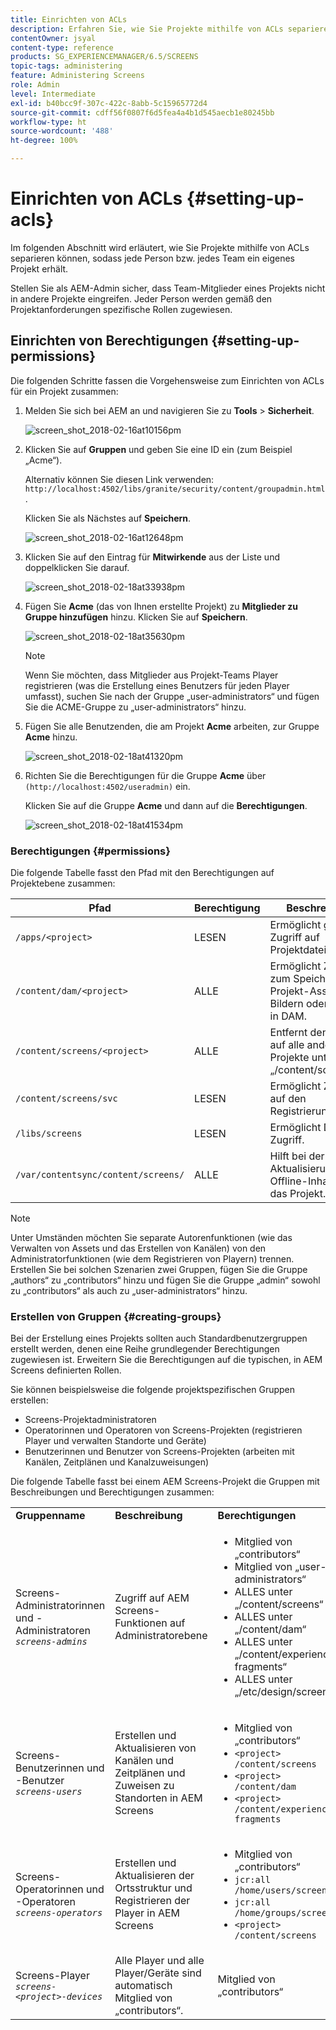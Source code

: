 ```yaml
---
title: Einrichten von ACLs
description: Erfahren Sie, wie Sie Projekte mithilfe von ACLs separieren können, sodass jede Person bzw. jedes Team ein eigenes Projekt erhält.
contentOwner: jsyal
content-type: reference
products: SG_EXPERIENCEMANAGER/6.5/SCREENS
topic-tags: administering
feature: Administering Screens
role: Admin
level: Intermediate
exl-id: b40bcc9f-307c-422c-8abb-5c15965772d4
source-git-commit: cdff56f0807f6d5fea4a4b1d545aecb1e80245bb
workflow-type: ht
source-wordcount: '488'
ht-degree: 100%

---
```


# Einrichten von ACLs {#setting-up-acls}

Im folgenden Abschnitt wird erläutert, wie Sie Projekte mithilfe von ACLs separieren können, sodass jede Person bzw. jedes Team ein eigenes Projekt erhält.

Stellen Sie als AEM-Admin sicher, dass Team-Mitglieder eines Projekts nicht in andere Projekte eingreifen. Jeder Person werden gemäß den Projektanforderungen spezifische Rollen zugewiesen.

## Einrichten von Berechtigungen {#setting-up-permissions}

Die folgenden Schritte fassen die Vorgehensweise zum Einrichten von ACLs für ein Projekt zusammen:

1. Melden Sie sich bei AEM an und navigieren Sie zu **Tools** > **Sicherheit**.

   ![screen_shot_2018-02-16at10156pm](assets/screen_shot_2018-02-16at10156pm.png)

1. Klicken Sie auf **Gruppen** und geben Sie eine ID ein (zum Beispiel „Acme“).

   Alternativ können Sie diesen Link verwenden: `http://localhost:4502/libs/granite/security/content/groupadmin.html`.

   Klicken Sie als Nächstes auf **Speichern**. 

   ![screen_shot_2018-02-16at12648pm](assets/screen_shot_2018-02-16at12648pm.png)

1. Klicken Sie auf den Eintrag für **Mitwirkende** aus der Liste und doppelklicken Sie darauf.

   ![screen_shot_2018-02-18at33938pm](assets/screen_shot_2018-02-18at33938pm.png)

1. Fügen Sie **Acme** (das von Ihnen erstellte Projekt) zu **Mitglieder zu Gruppe hinzufügen** hinzu. Klicken Sie auf **Speichern**.

   ![screen_shot_2018-02-18at35630pm](assets/screen_shot_2018-02-18at35630pm.png)

   >[!NOTE]
   >
   >Wenn Sie möchten, dass Mitglieder aus Projekt-Teams Player registrieren (was die Erstellung eines Benutzers für jeden Player umfasst), suchen Sie nach der Gruppe „user-administrators“ und fügen Sie die ACME-Gruppe zu „user-administrators“ hinzu.

1. Fügen Sie alle Benutzenden, die am Projekt **Acme** arbeiten, zur Gruppe **Acme** hinzu.

   ![screen_shot_2018-02-18at41320pm](assets/screen_shot_2018-02-18at41320pm.png)

1. Richten Sie die Berechtigungen für die Gruppe **Acme** über `(http://localhost:4502/useradmin)` ein.

   Klicken Sie auf die Gruppe **Acme** und dann auf die **Berechtigungen**.

   ![screen_shot_2018-02-18at41534pm](assets/screen_shot_2018-02-18at41534pm.png)

### Berechtigungen {#permissions}

Die folgende Tabelle fasst den Pfad mit den Berechtigungen auf Projektebene zusammen:

| **Pfad** | **Berechtigung** | **Beschreibung** |
|---|---|---|
| `/apps/<project>` | LESEN | Ermöglicht ggf. Zugriff auf Projektdateien |
| `/content/dam/<project>` | ALLE | Ermöglicht Zugriff zum Speichern von Projekt-Assets wie Bildern oder Videos in DAM. |
| `/content/screens/<project>` | ALLE | Entfernt den Zugriff auf alle anderen Projekte unter „/content/screens“. |
| `/content/screens/svc` | LESEN | Ermöglicht Zugriff auf den Registrierungsdienst. |
| `/libs/screens` | LESEN | Ermöglicht DCC-Zugriff. |
| `/var/contentsync/content/screens/` | ALLE | Hilft bei der Aktualisierung von Offline-Inhalten für das Projekt. |

>[!NOTE]
>
>Unter Umständen möchten Sie separate Autorenfunktionen (wie das Verwalten von Assets und das Erstellen von Kanälen) von den Administratorfunktionen (wie dem Registrieren von Playern) trennen. Erstellen Sie bei solchen Szenarien zwei Gruppen, fügen Sie die Gruppe „authors“ zu „contributors“ hinzu und fügen Sie die Gruppe „admin“ sowohl zu „contributors“ als auch zu „user-administrators“ hinzu.

### Erstellen von Gruppen {#creating-groups}

Bei der Erstellung eines Projekts sollten auch Standardbenutzergruppen erstellt werden, denen eine Reihe grundlegender Berechtigungen zugewiesen ist. Erweitern Sie die Berechtigungen auf die typischen, in AEM Screens definierten Rollen.

Sie können beispielsweise die folgende projektspezifischen Gruppen erstellen:

* Screens-Projektadministratoren
* Operatorinnen und Operatoren von Screens-Projekten (registrieren Player und verwalten Standorte und Geräte)
* Benutzerinnen und Benutzer von Screens-Projekten (arbeiten mit Kanälen, Zeitplänen und Kanalzuweisungen)

Die folgende Tabelle fasst bei einem AEM Screens-Projekt die Gruppen mit Beschreibungen und Berechtigungen zusammen:

<table>
 <tbody>
  <tr>
   <td><strong>Gruppenname</strong></td>
   <td><strong>Beschreibung</strong></td>
   <td><strong>Berechtigungen</strong></td>
  </tr>
  <tr>
   <td>Screens-Administratorinnen und -Administratoren<br /> <em><code>screens-admins</code></em></td>
   <td>Zugriff auf AEM Screens-Funktionen auf Administratorebene</td>
   <td>
    <ul>
     <li>Mitglied von „contributors“</li>
     <li>Mitglied von „user-administrators“</li>
     <li>ALLES unter „/content/screens“</li>
     <li>ALLES unter „/content/dam“</li>
     <li>ALLES unter „/content/experience-fragments“</li>
     <li>ALLES unter „/etc/design/screens“</li>
    </ul> </td>
  </tr>
  <tr>
   <td>Screens-Benutzerinnen und -Benutzer<br /> <em><code>screens-users</code></em></td>
   <td>Erstellen und Aktualisieren von Kanälen und Zeitplänen und Zuweisen zu Standorten in AEM Screens</td>
   <td>
    <ul>
     <li>Mitglied von „contributors“</li>
     <li><code>&lt;project&gt; /content/screens</code></li>
     <li><code>&lt;project&gt; /content/dam</code></li>
     <li><code>&lt;project&gt; /content/experience-fragments</code></li>
    </ul> </td>
  </tr>
  <tr>
   <td>Screens-Operatorinnen und -Operatoren<br /> <em><code>screens-operators</code></em></td>
   <td>Erstellen und Aktualisieren der Ortsstruktur und Registrieren der Player in AEM Screens</td>
   <td>
    <ul>
     <li>Mitglied von „contributors“</li>
     <li><code>jcr:all /home/users/screens</code></li>
     <li><code>jcr:all /home/groups/screens</code></li>
     <li><code>&lt;project&gt; /content/screens</code></li>
    </ul> </td>
  </tr>
  <tr>
   <td>Screens-Player<br /> <em><code>screens-&lt;project&gt;-devices</code></em></td>
   <td>Alle Player und alle Player/Geräte sind automatisch Mitglied von „contributors“.</td>
   <td><p> Mitglied von „contributors“</p> </td>
  </tr>
 </tbody>
</table>
